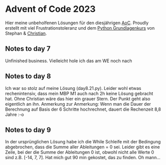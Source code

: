 # Advent of Code 2023

Hier meine unbeholfenen Lösungen für den diesjährigen [AoC](https://adventofcode.com/2023/).
Proudly erstellt mit viel Frustrationstoleranz und dem [Python Grundlagenkurs](https://open.sap.com/courses/python1) von Stephan & [Christian](https://drumm.sh).

## Notes to day 7
Unfinished business. Vielleicht hole ich das am WE noch nach

## Notes to day 8
Ich war so stolz auf meine Lösung (day8.21.py). Leider wohl etwas rechenintensiv, dass mein MBP M1 auch nach 2h keine Lösung gebracht hat. Ohne Christian wäre das hier ein grauer Stern. Der Punkt geht also eigentlich an ihn.
Anmerkung zur Anmerkung: Wenn man die Dauer der Berechnung auf Basis der 6 Schritte hochrechnet, dauert die Rechenzeit 8,8 Jahre :-o  


## Notes to day 9
In der ursprünglichen Lösung habe ich die While Schleife mit der Bedingung abgebrochen, dass die Summe aller Ableitungen = 0 sei. Leider gibt es eine Zeile, bei der die Summe der Ableitungen 0 ist, obwohl nicht alle Werte 0 sind z.B. [-14, 7, 7]. Hat mich gut 90 min gekostet, das zu finden. Oh mann...
